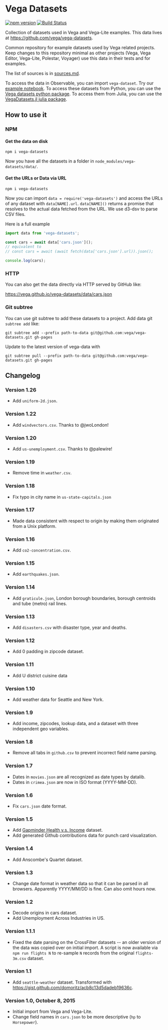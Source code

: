 # Vega Datasets

[![npm version](https://img.shields.io/npm/v/vega-datasets.svg)](https://www.npmjs.com/package/vega-datasets)
[![Build Status](https://travis-ci.com/vega/vega-datasets.svg?branch=master)](https://travis-ci.com/vega/vega-datasets)

Collection of datasets used in Vega and Vega-Lite examples. This data lives at https://github.com/vega/vega-datasets.

Common repository for example datasets used by Vega related projects. Keep changes to this repository minimal as other projects (Vega, Vega Editor, Vega-Lite, Polestar, Voyager) use this data in their tests and for examples.

The list of sources is in [sources.md](https://github.com/vega/vega-datasets/blob/master/sources.md).

To access the data in Observable, you can import `vega-dataset`. Try our [example notebook](https://beta.observablehq.com/@domoritz/vega-datasets). To access these datasets from Python, you can use the [Vega datasets python package](https://github.com/jakevdp/vega_datasets). To access them from Julia, you can use the [VegaDatasets.jl julia package](https://github.com/davidanthoff/VegaDatasets.jl).

## How to use it

### NPM

#### Get the data on disk

```
npm i vega-datasets
```

Now you have all the datasets in a folder in `node_modules/vega-datasets/data/`.

#### Get the URLs or Data via URL

```
npm i vega-datasets
```

Now you can import `data = require('vega-datasets')` and access the URLs of any dataset with `data[NAME].url`. `data[NAME]()` returns a promise that resolves to the actual data fetched from the URL. We use d3-dsv to parse CSV files.

Here is a full example

```ts
import data from 'vega-datasets';

const cars = await data['cars.json']();
// equivalent to
// const cars = await (await fetch(data['cars.json'].url)).json();

console.log(cars);
```

### HTTP

You can also get the data directly via HTTP served by GitHub like:

https://vega.github.io/vega-datasets/data/cars.json

### Git subtree

You can use git subtree to add these datasets to a project. Add data git `subtree add` like:

```
git subtree add --prefix path-to-data git@github.com:vega/vega-datasets.git gh-pages
```

Update to the latest version of vega-data with

```
git subtree pull --prefix path-to-data git@github.com:vega/vega-datasets.git gh-pages
```

## Changelog

### Version 1.26

- Add `uniform-2d.json`.

### Version 1.22

- Add `windvectors.csv`. Thanks to @jwoLondon!

### Version 1.20

- Add `us-unemployment.csv`. Thanks to @palewire!

### Version 1.19

- Remove time in `weather.csv`.

### Version 1.18

- Fix typo in city name in `us-state-capitals.json`

### Version 1.17

- Made data consistent with respect to origin by making them originated from a Unix platform.

### Version 1.16

- Add `co2-concentration.csv`.

### Version 1.15

- Add `earthquakes.json`.

### Version 1.14

- Add `graticule.json`, London borough boundaries, borough centroids and tube (metro) rail lines.

### Version 1.13

- Add `disasters.csv` with disaster type, year and deaths.

### Version 1.12

- Add 0 padding in zipcode dataset.

### Version 1.11

- Add U district cuisine data

### Version 1.10

- Add weather data for Seattle and New York.

### Version 1.9

- Add income, zipcodes, lookup data, and a dataset with three independent geo variables.

### Version 1.8

- Remove all tabs in `github.csv` to prevent incorrect field name parsing.

### Version 1.7

* Dates in `movies.json` are all recognized as date types by datalib.
* Dates in `crimea.json` are now in ISO format (YYYY-MM-DD).

### Version 1.6

* Fix `cars.json` date format.

### Version 1.5

* Add [Gapminder Health v.s. Income](data/gapminder-health-income.csv) dataset.
* Add generated Github contributions data for punch card visualization.

### Version 1.4

* Add Anscombe's Quartet dataset.

### Version 1.3

* Change date format in weather data so that it can be parsed in all browsers. Apparently YYYY/MM/DD is fine. Can also omit hours now.

### Version 1.2

* Decode origins in cars dataset.
* Add Unemployment Across Industries in US.

### Version 1.1.1

* Fixed the date parsing on the CrossFilter datasets -- an older version of the data was copied over on initial import. A script is now available via `npm run flights N` to re-sample `N` records from the original `flights-3m.csv` dataset.

### Version 1.1

* Add `seattle-weather` dataset. Transformed with https://gist.github.com/domoritz/acb8c13d5dadeb19636c.

### Version 1.0, October 8, 2015

* Initial import from Vega and Vega-Lite.
* Change field names in `cars.json` to be more descriptive (`hp` to `Horsepower`).
